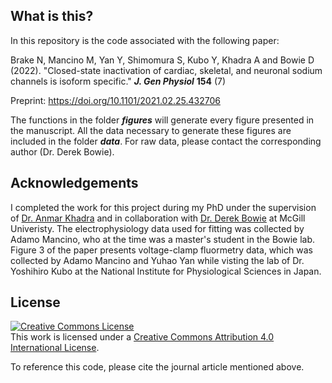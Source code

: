 ## What is this?
In this repository is the code associated with the following paper: 

Brake N, Mancino M, Yan Y, Shimomura S, Kubo Y, Khadra A and Bowie D (2022). "Closed-state inactivation of cardiac, skeletal, and neuronal sodium channels is isoform specific." ***J. Gen Physiol*** **154** (7)

Preprint: https://doi.org/10.1101/2021.02.25.432706

The functions in the folder ***figures*** will generate every figure presented in the manuscript. All the data necessary to generate these figures are included in the folder ***data***. For raw data, please contact the corresponding author (Dr. Derek Bowie).

## Acknowledgements
I completed the work for this project during my PhD under the supervision of [Dr. Anmar Khadra](http://www.medicine.mcgill.ca/physio/khadralab/) and in collaboration with [Dr. Derek Bowie](http://www.medicine.mcgill.ca/pharma/dbowielab/) at McGill Univeristy. The electrophysiology data used for fitting was collected by Adamo Mancino, who at the time was a master's student in the Bowie lab. Figure 3 of the paper presents voltage-clamp fluormetry data, which was collected by Adamo Mancino and Yuhao Yan while visting the lab of Dr. Yoshihiro Kubo at the National Institute for Physiological Sciences in Japan.

## License
<a rel="license" href="http://creativecommons.org/licenses/by/4.0/"><img alt="Creative Commons License" style="border-width:0" src="https://i.creativecommons.org/l/by/4.0/88x31.png" /></a><br />This work is licensed under a <a rel="license" href="http://creativecommons.org/licenses/by/4.0/">Creative Commons Attribution 4.0 International License</a>.

To reference this code, please cite the journal article mentioned above.
